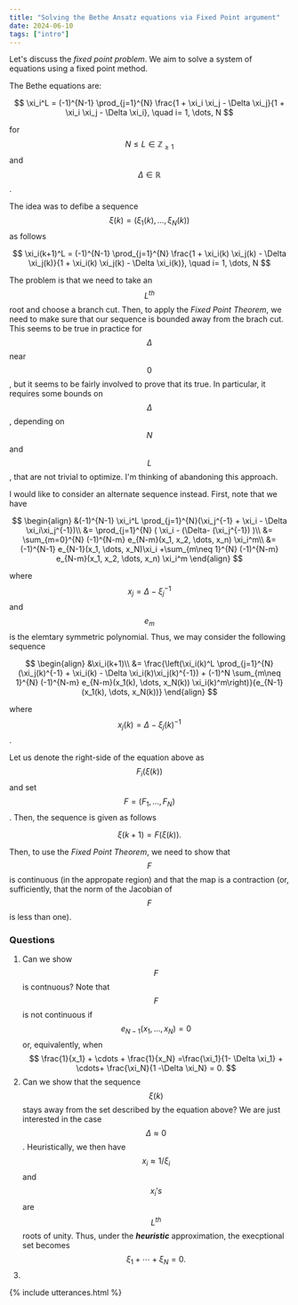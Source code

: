 ```yaml
---
title: "Solving the Bethe Ansatz equations via Fixed Point argument"
date: 2024-06-10
tags: ["intro"]
---
```


Let's discuss the *fixed point problem*. We aim to solve a system of equations using a fixed point method.

The Bethe equations are:

$$
\xi_i^L = (-1)^{N-1} \prod_{j=1}^{N} \frac{1 + \xi_i \xi_j - \Delta \xi_j}{1 + \xi_i \xi_j - \Delta \xi_i}, \quad i= 1, \dots, N 
$$

for $$N\leq L \in\mathbb{Z}_{\geq 1}$$ and $$\Delta \in \mathbb{R}$$.

The idea was to defibe a sequence $$\xi(k) =(\xi_1(k), \dots, \xi_N(k))$$ as follows

$$
\xi_i(k+1)^L = (-1)^{N-1} \prod_{j=1}^{N} \frac{1 + \xi_i(k) \xi_j(k) - \Delta \xi_j(k)}{1 + \xi_i(k) \xi_j(k) - \Delta \xi_i(k)}, \quad i= 1, \dots, N 
$$

The problem is that we need to take an $$L^{th}$$ root and choose a branch cut. Then, to apply the *Fixed Point Theorem*, we need to make sure that our sequence is bounded away from the brach cut. This seems to be true in practice for $$\Delta$$ near $$0$$, but it seems to be fairly involved to prove that its true. In particular, it requires some bounds on $$\Delta$$, depending on $$N$$ and $$L$$, that are not trivial to optimize. I'm thinking of abandoning this approach.

I would like to consider an alternate sequence instead. First, note that we have

$$
\begin{align}
&(-1)^{N-1} \xi_i^L \prod_{j=1}^{N}(\xi_j^{-1} + \xi_i  - \Delta \xi_i\xi_j^{-1})\\
&= \prod_{j=1}^{N} ( \xi_i  - (\Delta- (\xi_j^{-1}) )\\
&= \sum_{m=0}^{N} (-1)^{N-m} e_{N-m}(x_1, x_2, \dots, x_n) \xi_i^m\\
&= (-1)^{N-1} e_{N-1}(x_1, \dots, x_N)\xi_i +\sum_{m\neq 1}^{N} (-1)^{N-m} e_{N-m}(x_1, x_2, \dots, x_n) \xi_i^m
\end{align}
$$

where $$x_j= \Delta - \xi_j^{-1}$$ and $$e_{m}$$ is the elemtary symmetric polynomial. Thus, we may consider the following sequence

$$
\begin{align}
&\xi_i(k+1)\\
&= \frac{\left(\xi_i(k)^L \prod_{j=1}^{N}(\xi_j(k)^{-1} + \xi_i(k)  - \Delta \xi_i(k)\xi_j(k)^{-1}) + (-1)^N \sum_{m\neq 1}^{N} (-1)^{N-m} e_{N-m}(x_1(k), \dots, x_N(k)) \xi_i(k)^m\right)}{e_{N-1}(x_1(k), \dots, x_N(k))}
\end{align}
$$

where $$x_j(k) = \Delta - \xi_j(k)^{-1}$$.

Let us denote the right-side of the equation above as $$F_i(\xi(k))$$ and set $$F=(F_1, \dots, F_N)$$. Then, the sequence is given as follows

$$
\xi(k+1) = F(\xi(k)).
$$

Then, to use the *Fixed Point Theorem*, we need to show that $$F$$ is continuous (in the appropate region) and that the map is a contraction (or, sufficiently, that the norm of the Jacobian of $$F$$ is less than one).

### Questions

1. Can we show $$F$$ is contnuous? Note that $$F$$ is not continuous if $$e_{N-1}(x_1, \dots, x_N) = 0$$ or, equivalently, when
$$
\frac{1}{x_1} + \cdots + \frac{1}{x_N} =\frac{\xi_1}{1- \Delta \xi_1} + \cdots+ \frac{\xi_N}{1 -\Delta \xi_N} = 0.
$$
2. Can we show that the sequence $$\xi(k)$$ stays away from the set described by the equation above? We are just interested in the case $$\Delta \approx 0$$. Heuristically, we then have $$x_i \approx 1/\xi_i$$ and $$x_i's$$ are $$L^{th}$$ roots of unity. Thus, under the ***heuristic*** approximation, the execptional set becomes
$$
\xi_1 + \cdots + \xi_N =0.
$$
3.



{% include utterances.html %}

